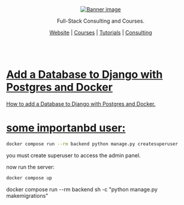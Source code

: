 
<div align="center">
    <a href="https://londonappdeveloper.com" target="_blank">
        <img src="https://londonappdeveloper.com/wp-content/uploads/2024/11/banner.svg" alt="Banner image" />
    </a>
</div>

<div align="center">
    <p>Full-Stack Consulting and Courses.</p>
    <a href="https://londonapp.dev" target="_blank">Website</a> |
    <a href="https://londonapp.dev/courses" target="_blank">Courses</a> |
    <a href="https://londonapp.dev/tutorials" target="_blank">Tutorials</a> |
    <a href="https://londonapp.dev/consulting" target="_blank">Consulting
</div>

<br /><br >

# Add a Database to Django with Postgres and Docker

How to add a Database to Django with Postgres and Docker.


# some importanbd user:
```bash
docker compose run --rm backend python manage.py createsuperuser
```
you must create superuser to access the admin panel.


now run the server:
```bash
docker compose up
```


 docker compose run --rm backend sh -c "python manage.py makemigrations"